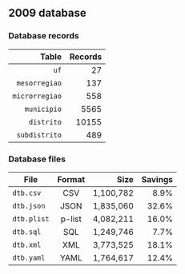 ## 2009 database

### Database records

| Table          | Records |
| --------------:| -------:|
| `uf`           |      27 |
| `mesorregiao`  |     137 |
| `microrregiao` |     558 |
| `municipio`    |    5565 |
| `distrito`     |   10155 |
| `subdistrito`  |     489 |

### Database files

| File        | Format         | Size      | Savings |
| ----------- |:--------------:| ---------:| -------:|
| `dtb.csv`   | CSV            | 1,100,782 |    8.9% |
| `dtb.json`  | JSON           | 1,835,060 |   32.6% |
| `dtb.plist` | p-list         | 4,082,211 |   16.0% |
| `dtb.sql`   | SQL            | 1,249,746 |    7.7% |
| `dtb.xml`   | XML            | 3,773,525 |   18.1% |
| `dtb.yaml`  | YAML           | 1,764,617 |   12.4% |
